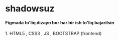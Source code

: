 # shadowsuz

<h4>Figmada to'liq dizayn bor har bir ish to'liq bajarilsin </h4>
1. HTML5 , CSS3 , JS , BOOTSTRAP (frontend)
